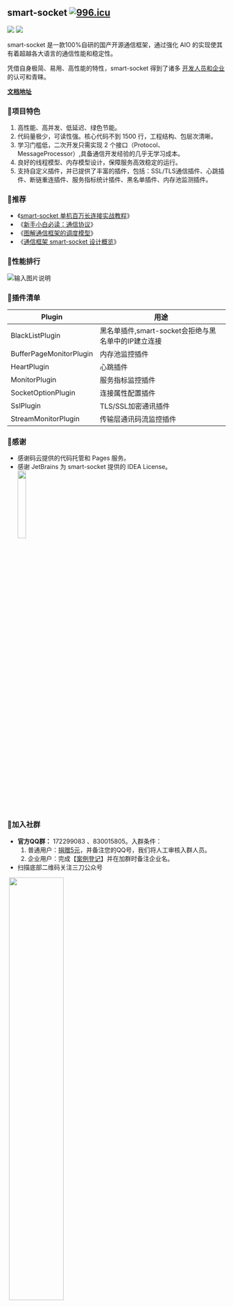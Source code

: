 ## smart-socket [![996.icu](https://img.shields.io/badge/link-996.icu-red.svg)](https://996.icu) 

[![](https://img.shields.io/badge/lang-Chinese-<green>.svg)](README.md) [![](https://img.shields.io/badge/lang-English-<green>.svg)](./README.en.md)

smart-socket 是一款100%自研的国产开源通信框架，通过强化 AIO 的实现使其有着超越各大语言的通信性能和稳定性。

凭借自身极简、易用、高性能的特性，smart-socket 得到了诸多 [开发人员和企业](https://smartboot.gitee.io/smart-socket/users.html) 的认可和青睐。

**[文档地址](https://smartboot.gitee.io/smart-socket/)**

### 🍁项目特色
1. 高性能、高并发、低延迟、绿色节能。
2. 代码量极少，可读性强。核心代码不到 1500 行，工程结构、包层次清晰。
3. 学习门槛低，二次开发只需实现 2 个接口（Protocol、MessageProcessor）,具备通信开发经验的几乎无学习成本。
4. 良好的线程模型、内存模型设计，保障服务高效稳定的运行。
5. 支持自定义插件，并已提供了丰富的插件，包括：SSL/TLS通信插件、心跳插件、断链重连插件、服务指标统计插件、黑名单插件、内存池监测插件。

### 🍭推荐
- 《[smart-socket 单机百万长连接实战教程](https://mp.weixin.qq.com/s/l_IBSBI6SAY4FmomwLFa-Q)》
- 《[新手小白必读：通信协议](https://mp.weixin.qq.com/s/2w9C8CQvhOXZsLEOd6Gzww)》
- 《[图解通信框架的调度模型](https://mp.weixin.qq.com/s/Hq4T-X7LtjIOVi1aEEvxKQ)》
- 《[通信框架 smart-socket 设计概览](https://mp.weixin.qq.com/s/M9sMfDKahgsR8LgX0M4CVQ)》

### 🎃性能排行
![输入图片说明](image.png)

### 🎈插件清单
| Plugin | 用途 |
|---|---|
|BlackListPlugin|黑名单插件,smart-socket会拒绝与黑名单中的IP建立连接|
|BufferPageMonitorPlugin|内存池监控插件|
|HeartPlugin|心跳插件|
|MonitorPlugin|服务指标监控插件|
|SocketOptionPlugin|连接属性配置插件|
|SslPlugin|TLS/SSL加密通讯插件|
|StreamMonitorPlugin|传输层通讯码流监控插件|

### 🍩感谢
- 感谢码云提供的代码托管和 Pages 服务。
- 感谢 JetBrains 为 smart-socket 提供的 IDEA License。     
    <a href="https://www.jetbrains.com/?from=smart-socket"><img src="jetbrains.png" width="20%" height="20%"/></a>

### 🥳加入社群

- **官方QQ群：** 172299083 、830015805。入群条件：
  1. 普通用户：[捐赠5元](https://smartboot.tech/donation.html)，并备注您的QQ号，我们将人工审核入群人员。
  2. 企业用户：完成【[案例登记](https://gitee.com/smartboot/smart-socket/issues/IHV69)】并在加群时备注企业名。
- 扫描底部二维码关注三刀公众号

​	<img src="wx.jpg" width="50%" height="50%"/>
